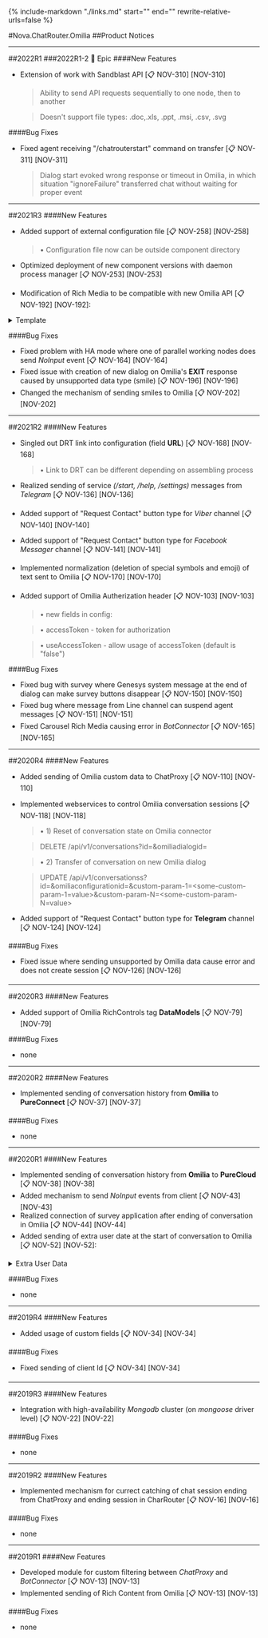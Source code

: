 {%
   include-markdown "./links.md"
   start="<!--tasklink-start-->"
   end="<!--tasklink-end-->"
   rewrite-relative-urls=false
%}

#Nova.ChatRouter.Omilia
##Product Notices
***
##2022R1
###2022R1-2 :briefcase: Epic
####New Features
- Extension of work with Sandblast API [:clipboard: NOV-310] [NOV-310]

	> Ability to send API requests sequentially to one node, then to another 

	> Doesn't support file types: .doc,.xls, .ppt, .msi, .csv, .svg

####Bug Fixes
- Fixed agent receiving "/chatrouterstart" command on transfer [:clipboard: NOV-311] [NOV-311]

	> Dialog start evoked wrong response or timeout in Omilia, in which situation "ignoreFailure" transferred chat without waiting for proper event

***
##2021R3
####New Features
- Added support of external configuration file [:clipboard: NOV-258] [NOV-258]

	> • Configuration file now can be outside component directory

- Optimized deployment of new component versions with daemon process manager [:clipboard: NOV-253] [NOV-253]
- Modification of Rich Media to be compatible with new Omilia API [:clipboard: NOV-192] [NOV-192]:

<details><summary>Template</summary>
<p>

```
Viber: support of Card, changed Carusel visuals
Line: usage of native Quick Replies
Slack: support of Buttons, transfer on newer API
Twitter: support of Buttons
Kik: support of Buttons
```
</p>
</details>

####Bug Fixes
- Fixed problem with HA mode where one of parallel working nodes does send *NoInput* event [:clipboard: NOV-164] [NOV-164]
- Fixed issue with creation of new dialog on Omilia's **EXIT** response caused by unsupported data type (smile) [:clipboard: NOV-196] [NOV-196]
- Changed the mechanism of sending smiles to Omilia [:clipboard: NOV-202] [NOV-202]
***

##2021R2
####New Features
- Singled out DRT link into configuration (field **URL**) [:clipboard: NOV-168] [NOV-168]

	> • Link to DRT can be different depending on assembling process

- Realized sending of service *(/start, /help, /settings)* messages from *Telegram* [:clipboard: NOV-136] [NOV-136]
- Added support of "Request Contact" button type for *Viber* channel [:clipboard: NOV-140] [NOV-140]
- Added support of "Request Contact" button type for *Facebook Messager* channel [:clipboard: NOV-141] [NOV-141]
- Implemented normalization (deletion of special symbols and emoji) of text sent to Omilia [:clipboard: NOV-170] [NOV-170]
- Added support of Omilia Autherization header [:clipboard: NOV-103] [NOV-103]

	> • new fields in config:

	> • accessToken - token for authorization

	> • useAccessToken - allow usage of accessToken (default is "false")

####Bug Fixes
- Fixed bug with survey where Genesys system message at the end of dialog can make survey buttons disappear [:clipboard: NOV-150] [NOV-150]
- Fixed bug where message from Line channel can suspend agent messages [:clipboard: NOV-151] [NOV-151]
- Fixed Carousel Rich Media causing error in *BotConnector* [:clipboard: NOV-165] [NOV-165]
***

##2020R4
####New Features
- Added sending of Omilia custom data to ChatProxy [:clipboard: NOV-110] [NOV-110]
- Implemented webservices to control Omilia conversation sessions [:clipboard: NOV-118] [NOV-118]

	> • 1) Reset of conversation state on Omilia connector 

	> DELETE /api/v1/conversations?id=<some-interaction-id>&omiliadialogid=<some-omilia-dialog-id>

	> • 2) Transfer of conversation on new Omilia dialog

	> UPDATE /api/v1/conversationss?id=<some-interaction-id>&omiliaconfigurationid=<some-omilia-configuration-id>&custom-param-1=<some-custom-param-1=value>&custom-param-N=<some-custom-param-N=value>

- Added support of "Request Contact" button type for **Telegram** channel [:clipboard: NOV-124] [NOV-124]

####Bug Fixes
- Fixed issue where sending unsupported by Omilia data cause error and does not create session  [:clipboard: NOV-126] [NOV-126]
***

##2020R3
####New Features
- Added support of Omilia RichControls tag **DataModels** [:clipboard: NOV-79] [NOV-79]

####Bug Fixes
- none
***

##2020R2
####New Features
- Implemented sending of conversation history from **Omilia** to **PureConnect** [:clipboard: NOV-37] [NOV-37]

####Bug Fixes
- none
***

##2020R1
####New Features
- Implemented sending of conversation history from **Omilia** to **PureCloud** [:clipboard: NOV-38] [NOV-38]
- Added mechanism to send *NoInput* events from client [:clipboard: NOV-43] [NOV-43]
- Realized connection of survey application after ending of conversation in Omilia [:clipboard: NOV-44] [NOV-44] 
- Added sending of extra user date at the start of conversation to Omilia [:clipboard: NOV-52] [NOV-52]:

<details><summary>Extra User Data</summary>
<p>

```
    "user_id": "string"
    "fullname": "string"
    "username": "string"
    "email": "string"
	
	"email" is formed as {channel_id} + @ + {channel_name} 
```
</p>
</details>

####Bug Fixes
- none
***

##2019R4
####New Features
- Added usage of custom fields [:clipboard: NOV-34] [NOV-34]

####Bug Fixes
- Fixed sending of client Id [:clipboard: NOV-34] [NOV-34]
***

##2019R3
####New Features
- Integration with high-availability *Mongodb* cluster (on *mongoose* driver level) [:clipboard: NOV-22] [NOV-22]

####Bug Fixes
- none
***

##2019R2
####New Features
- Implemented mechanism for currect catching of chat session ending from ChatProxy and ending session in CharRouter [:clipboard: NOV-16] [NOV-16]

####Bug Fixes
- none
***

##2019R1
####New Features
- Developed module for custom filtering between *ChatProxy* and *BotConnector* [:clipboard: NOV-13] [NOV-13]
- Implemented sending of Rich Content from Omilia [:clipboard: NOV-13] [NOV-13]

####Bug Fixes
- none